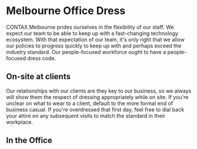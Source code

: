 # Melbourne Office Dress
CONTAX Melbourne prides ourselves in the flexibility of our staff. We expect our team to be able to keep up with a fast-changing technology ecosystem. With that expectation of our team, it's only right that we allow our policies to progress quickly to keep up with and perhaps exceed the industry standard. Our people-focused workforce ought to have a people-focused dress code.

## On-site at clients
Our relationships with our clients are they key to our business, so we always will show them the respect of dressing appropriately while on site. If you're unclear on what to wear to a client, default to the more formal end of business casual. If you're overdressed that first day, feel free to dial back your attire on any subsequent visits to match the standard in their workplace.

## In the Office
